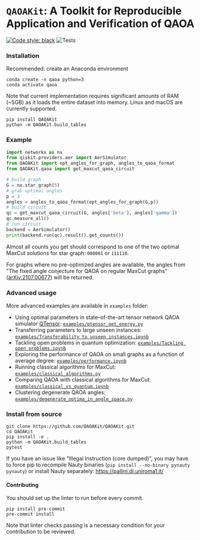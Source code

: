 # `QAOAKit`: A Toolkit for Reproducible Application and Verification of QAOA

[![Code style: black](https://img.shields.io/badge/code%20style-black-000000.svg)](https://github.com/psf/black)
![Tests](https://github.com/QAOAKit/QAOAKit/actions/workflows/python-package-conda.yml/badge.svg)

### Installation

Recommended: create an Anaconda environment

```
conda create -n qaoa python=3
conda activate qaoa
```

Note that current implementation requires significant amounts of RAM (~5GB) as it loads the entire dataset into memory. Linux and macOS are currently supported.

```
pip install QAOAKit
python -m QAOAKit.build_tables
```

### Example

```python
import networkx as nx
from qiskit.providers.aer import AerSimulator
from QAOAKit import opt_angles_for_graph, angles_to_qaoa_format
from QAOAKit.qaoa import get_maxcut_qaoa_circuit

# build graph
G = nx.star_graph(5)
# grab optimal angles
p = 3
angles = angles_to_qaoa_format(opt_angles_for_graph(G,p))
# build circuit
qc = get_maxcut_qaoa_circuit(G, angles['beta'], angles['gamma'])
qc.measure_all()
# run circuit
backend = AerSimulator()
print(backend.run(qc).result().get_counts())
```

Almost all counts you get should correspond to one of the two optimal MaxCut solutions for star graph: `000001` or `111110`.

For graphs where no pre-optimized angles are available, the angles from "The fixed angle conjecture for QAOA on regular MaxCut graphs" ([arXiv:2107.00677](https://scirate.com/arxiv/2107.00677)) will be returned.

### Advanced usage

More advanced examples are available in `examples` folder:

- Using optimal parameters in state-of-the-art tensor network QAOA simulator [QTensor](https://github.com/danlkv/QTensor): [`examples/qtensor_get_energy.py`](https://github.com/QAOAKit/QAOAKit/blob/master/examples/qtensor_get_energy.py)
- Transferring parameters to large unseen instances: [`examples/Transferability to unseen instances.ipynb`](https://github.com/QAOAKit/QAOAKit/blob/master/examples/Transferability%20to%20unseen%20instances.ipynb)
- Tackling open problems in quantum optimization: [`examples/Tackling open problems.ipynb`](https://github.com/QAOAKit/QAOAKit/blob/master/examples/Tackling%20open%20problems.ipynb)
- Exploring the performance of QAOA on small graphs as a function of average degree: [`examples/performance.ipynb`](https://github.com/QAOAKit/QAOAKit/blob/master/examples/performance.ipynb)
- Running classical algorithms for MaxCut: [`examples/classical_algorithms.py`](https://github.com/QAOAKit/QAOAKit/blob/master/examples/classical_algorithms_vs_qaoa.py)
- Comparing QAOA with classical algorithms for MaxCut: [`examples/classical_vs_quantum.ipynb`](https://github.com/QAOAKit/QAOAKit/blob/master/examples/classical_vs_quantum.ipynb)
- Clustering degenerate QAOA angles: [`examples/degenerate_optima_in_angle_space.py`](https://github.com/QAOAKit/QAOAKit/blob/master/examples/degenerate_optima_in_angle_space.py)

### Install from source

```
git clone https://github.com/QAOAKit/QAOAKit.git
cd QAOAKit
pip install -e .
python -m QAOAKit.build_tables
pytest
```

If you have an issue like "Illegal Instruction (core dumped)", you may have to force pip to recompile Nauty binaries (`pip install --no-binary pynauty pynauty`) or install Nauty separately: https://pallini.di.uniroma1.it/

#### Contributing

You should set up the linter to run before every commit.
```
pip install pre-commit
pre-commit install
```
Note that linter checks passing is a necessary condition for your contribution to be reviewed.
